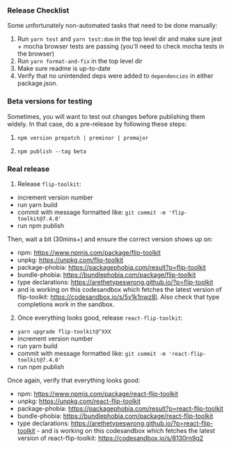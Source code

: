 ### Release Checklist

Some unfortunately non-automated tasks that need to be done manually:

1. Run `yarn test` and `yarn test:dom`  in the top level dir and make sure jest + mocha browser tests are passing (you'll need to check mocha tests in the browser)
2. Run `yarn format-and-fix` in the top level dir
3. Make sure readme is up-to-date
4. Verify that no unintended deps were added to `dependencies` in either package.json.
 

### Beta versions for testing

Sometimes, you will want to test out changes before publishing them widely. In that case, do a pre-release by following these steps:


1. `npm version prepatch | preminor | premajor`

2. `npm publish --tag beta`


### Real release

1. Release `flip-toolkit`:
  - increment version number 
  - run yarn build
  - commit with message formatted like:  `git commit -m 'flip-toolkit@7.4.0'`
  - run npm publish

  Then, wait a bit (30mins+) and ensure the correct version shows up on:
  - npm: https://www.npmjs.com/package/flip-toolkit
  - unpkg: https://unpkg.com/flip-toolkit
  - package-phobia: https://packagephobia.com/result?p=flip-toolkit
  - bundle-phobia: https://bundlephobia.com/package/flip-toolkit
  - type declarations: https://arethetypeswrong.github.io/?p=flip-toolkit
  - and is working on this codesandbox which fetches the latest version of flip-toolkit: https://codesandbox.io/s/5v1k1nwz8l. Also check that type completions work in the sandbox.

2. Once everything looks good, release `react-flip-toolkit`:
  - `yarn upgrade flip-toolkit@^XXX`
  - increment version number 
  - run yarn build
  - commit with message formatted like:  `git commit -m 'react-flip-toolkit@7.4.0'`
  - run npm publish


Once again, verify that everything looks good:
   - npm: https://www.npmjs.com/package/react-flip-toolkit
   - unpkg: https://unpkg.com/react-flip-toolkit
   - package-phobia: https://packagephobia.com/result?p=react-flip-toolkit
   - bundle-phobia: https://bundlephobia.com/package/react-flip-toolkit
   - type declarations: https://arethetypeswrong.github.io/?p=react-flip-toolkit
    - and is working on this codesandbox which fetches the latest version of react-flip-toolkit: https://codesandbox.io/s/8130rn9q2
